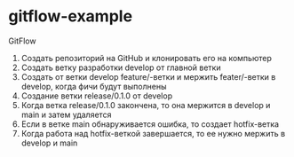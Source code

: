 # gitflow-example

GitFlow

1. Создать репозиторий на GitHub и клонировать его на компьютер
2. Создать ветку разработки develop от главной ветки
3. Создать от ветки develop feature/-ветки и мержить feater/-ветки в develop, когда фичи будут выполнены
4. Создание ветки release/0.1.0 от develop
5. Когда ветка release/0.1.0 закончена, то она мержится в develop и main и затем удаляется
6. Если в ветке main обнаруживается ошибка, то создает hotfix-ветка
7. Когда работа над hotfix-веткой завершается, то ее нужно мержить в develop и main
